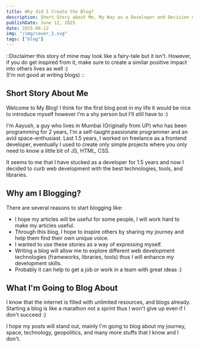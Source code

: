 ```yaml
---
title: Why did I Create the Blog?
description: Short Story about Me, My Way as a Developer and Decision of Creating the Blog.
publishDate: June 12, 2025
date: 2025-06-12
img: "/img/cover_1.svg"
tags: ["blog"]
---
```


::Disclaimer
this story of mine may look like a fairy-tale but it isn't. However, if you do get inspired from it, make sure to create a similar positive impact into others lives as well :)
<br/>(I'm not good at writing blogs)
::

## Short Story About Me

Welcome to My Blog! I think for the first blog post in my life it would be nice to introduce myself however I'm a shy person but I'll still have to :)

I'm Aayush, a guy who lives in Mumbai (Originally from UP) who has been programming for 2 years, I'm a self-taught passionate programmer and an avid space-enthusiast. Last 1.5 years, I worked on freelance as a frontend developer, eventually I used to create only simple projects where you only need to know a little bit of JS, HTML, CSS.

It seems to me that I have stucked as a developer for 1.5 years and now I decided to curb web development with the best technologies, tools, and libraries.

## Why am I Blogging?

There are several reasons to start blogging like:

- I hope my articles will be useful for some people, I will work hard to make my articles useful.
- Through this blog, I hope to inspire others by sharing my journey and help them find their own unique voice.
- I wanted to use these stories as a way of expressing myself.
- Writing a blog will allow me to explore different web development technologies (frameworks, libraries, tools) thus I will enhance my development skills.
- Probably it can help to get a job or work in a team with great ideas :)

## What I'm Going to Blog About

I know that the internet is filled with unlimited resources, and blogs already. Starting a blog is like a marathon not a sprint thus I won't give up even if I don't succeed :)

I hope my posts will stand out, mainly I'm going to blog about my journey, space, technology, geopolitics, and many more stuffs that I know and I don't.
